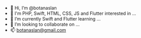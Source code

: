 - 👋 Hi, I’m @botanaslan
- 👀 I'm PHP, Swift, HTML, CSS, JS and Flutter interested in ...
- 🌱 I’m currently Swift and Flutter learning ...
- 💞️ I’m looking to collaborate on ...
- 📫 botanaslan@gmail.com

<!---
botanaslan/botanaslan is a ✨ special ✨ repository because its `README.md` (this file) appears on your GitHub profile.
You can click the Preview link to take a look at your changes.
--->
